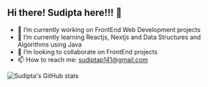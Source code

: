 ## Hi there! Sudipta here!!! 👋



- 🔭 I’m currently working on FrontEnd Web Development projects 
- 🌱 I’m currently learning Reactjs, Nextjs and Data Structures and Algorithms using Java
- 👯 I’m looking to collaborate on FrontEnd projects
- 📫 How to reach me: sudiptap141@gmail.com


![Sudipta's GitHub stats](https://github-readme-stats.vercel.app/api?username=sudiptapradhan&show_icons=true&theme=synthwave)

